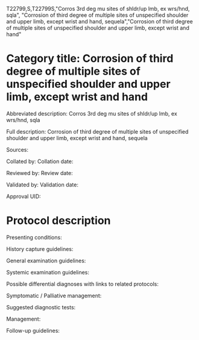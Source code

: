 T22799,S,T22799S,"Corros 3rd deg mu sites of shldr/up lmb, ex wrs/hnd, sqla", "Corrosion of third degree of multiple sites of unspecified shoulder and upper limb, except wrist and hand, sequela","Corrosion of third degree of multiple sites of unspecified shoulder and upper limb, except wrist and hand"
# Category title: Corrosion of third degree of multiple sites of unspecified shoulder and upper limb, except wrist and hand

Abbreviated description: Corros 3rd deg mu sites of shldr/up lmb, ex wrs/hnd, sqla

Full description: Corrosion of third degree of multiple sites of unspecified shoulder and upper limb, except wrist and hand, sequela

Sources:

Collated by:
Collation date:

Reviewed by:
Review date:

Validated by:
Validation date:

Approval UID:

# Protocol description

Presenting conditions:

History capture guidelines:

General examination guidelines:

Systemic examination guidelines:

Possible differential diagnoses with links to related protocols:

Symptomatic / Palliative management:

Suggested diagnostic tests:

Management:

Follow-up guidelines:
